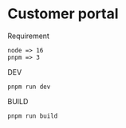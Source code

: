 # Customer portal

Requirement
```
node => 16
pnpm => 3
```

DEV
```
pnpm run dev
```

BUILD
```
pnpm run build
```
